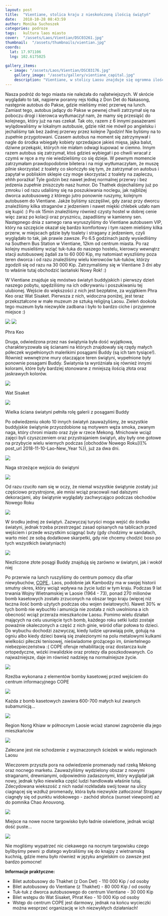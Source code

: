 ```yaml
---
layout: post
title:  "Vientiane, stolica kraju z nieskończoną ilością świątyń"
date:   2018-10-28 08:43:59
author: Monika Suchoszek
categories: podroze
tags:	kultura laos miasto
cover:  "/assets/Laos/Vientian/DSC03261.jpg"
thumbnail:  "/assets/thumbnails/vientian.jpg"
coords:
  lat: 17.971106
  lng: 102.6175025
  
gallery_items:
  - image: "/assets/Laos/Vientian/DSC03176.jpg"
    gallery_image: "/assets/gallery/vientiane_capital.jpg"
    description: "Vientiane, w stolicy Laosu znajduje się ogromna ilość świątyń Buddyjskich."
---
```



Nasza podróż do tego miasta nie należała do najłatwiejszych. W skrócie wyglądało to tak, najpierw poranny rejs łódką z Don Det do 
Nakasong, następnie autobus do Pakse, gdzie mieliśmy mieć przerwę na lunch. Zamiast tego, autobus jadący do Pakse w pewnej
chwili zatrzymał się na poboczu drogi i kierowca wytłumaczył nam, że mamy się przesiąść do kolejnego, który już na nas czekał.
Tak oto, razem z 6 innymi pasażerami wylądowaliśmy w lokalnym autobusie, gdzie nikt nie mówił po angielsku i jechaliśmy tak
bez żadnej przerwy przez kolejne 7godzin! Nie byliśmy na to zupełnie przygotowani. Czasem autobus na moment się zatrzymywał
i nagle do środka wbiegały kobiety sprzedajace jakieś mięsa, jajka balut, dziwne przekąski, których nie miałam odwagi
kupować w ciemno. Innym razem autobus się zatrzymał, ktoś gdzieś wybiegał i po chwili wracał z czymś w ręce a my nie wiedzieliśmy
co się dzieje. W pewnym momencie zatrzymałam prawdopodobnie biletera i na migi wytłumaczyłam, że muszę pilnie skorzystać z toalety co 
skończyło się tym, że zatrzymał on autobus i zapytał w pobliskim sklepie czy moge skorzystać z toalety na zapleczu, ehhh porażka!
Tyle godzin bez nawet jednej normalnej przerwy i bez jedzenia zupełnie zniszczyło nasz humor. 
Do Thathek dojechaliśmy już po zmroku i od razu udaliśmy się na poszukiwania noclegu, jak najbliżej dworca autobusoweg
z którego jutro ponownie ruszymy, kolejnym autobusem do Vientiane. Jakże byliśmy szczęśliwi, gdy zaraz przy dworcu znaleźliśmy 
kilka straganów z jedzeniem i nawet miękki chlebek udało nam się kupić :) Po ok 15min znaleźliśmy również czysty hostel w dobrej
cenie więc zaraz po kolacji oraz prysznicu, zapadliśmy w kamienny sen. Następnego dnia z samego rana wyruszyliśmy do Vientiane autobusem VIP,
który na szczęście okazał się bardzo komfortowy i tym razem mieliśmy kilka przerw, w miejscach gdzie były toalety i stragany
z jedzeniem, czyli wyglądało to tak, jak prawie zawsze. Po 6.5 godzinach jazdy wysiedliśmy na Southern Bus Station w Vientiane, 
12km od centrum miasta. Po raz kolejny musieliśmy wziąć tuk-tuka do naszego hostelu, kierowcy wewnątrz stacji autobusowej
żądali za to 60 000 Kip, my natomiast wyszliśmy poza teren dworca i od razu znaleźliśmy wielu kierowców tuk-tuków, którzy
zgodzili się od razu na 30 000 Kip. Zatrzymaliśmy się w Vientiane 3 dni aby to właśnie tutaj obchodzić laotański Nowy Rok! :)

W Vientiane znajduje się mnóstwo światyń buddyjskich i pierwszy dzień naszego pobytu, spędziliśmy na ich odkrywaniu i poszukiwaniu
tej ulubionej. Wejście do większości z nich jest bezpłatne, za wyjątkiem Phra Keo oraz Wat Sisaket. Pierwsza z nich, widoczna
poniżej, jest teraz przekształcone w małe muzeum ze sztuką religijną Laosu. Zieleń dookoła tego muzeum była niezwykle zadbana 
i było to bardzo ciche i przyjemne miejsce :)
 
<img src="/assets/Laos/Vientian/DSC03165.jpg" />
<img src="/assets/Laos/Vientian/DSC03172.jpg" />
<p class="caption">Phra Keo</p>

Druga, odwiedzona przez nas świątynia była dość wyjątkowa, charakteryzowała się ścianami na których znajdowały się rzędy
małych półeczek wypełnionych maleńkimi posągami Buddy (są ich tam tysiące!). Również wewnętrzne mury otaczające teren 
świątyni, wypełnione były ponownie posagami Buddy. Światynia ta wyróżniała się również innymi kolorami, które były bardziej
stonowane z mniejszą ilością złota oraz jaskrawych kolorów.

<img src="/assets/Laos/Vientian/DSC03187.jpg" />
<p class="caption">Wat Sisaket</p>
<img src="/assets/Laos/Vientian/DSC03182.jpg" />
<p class="caption">Wielka ściana światyni pełniła rolę galerii z posągami Buddy</p>

Po odwiedzeniu około 10 innych światyń zauważyliśmy, że wszystkie buddyjskie świątynie przyozdobione są motywem węża smoka, zwanym naga, który 
chroni miasto oraz żyje w rzece Mekong. Mnichowie wciąż zajęci byli czyszczeniem oraz przystrajaniem świątyń, aby były one gotowe na 
przybycie wielu wiernych podczas [obchodów Nowego Roku]({% post_url  2018-11-10-Lao-New_Year %}), już za dwa dni.

<img src="/assets/Laos/Vientian/DSC03261.jpg" />
<p class="caption">Naga strzeżące wejścia do świątyni</p>
<img src="/assets/Laos/Vientian/DSC03135.jpg" />
<p class="caption">Od razu rzuciło nam się w oczy, że niemal wszystkie świątynie zostały już częściowo przystrojone, ale
mnisi wciąż pracowali nad dalszymi dekoracjami, aby świątynie wyglądały zachwycająco podczas obchodów Nowego Roku</p>
<img src="/assets/Laos/Vientian/DSC03142.jpg" />
<p class="caption">W środku jednej ze świątyń. Zazwyczaj turyści moga wejść do środka światyni, jednak trzeba przestrzegać
zasad opisanych na tablicach przed wejściem i przede wszystkim sciągnąć buty (gdy chodzimy w sandałach, warto mieć ze sobą
dodatkowe skarpetki, gdy nie chcemy chodzić boso po tych wszystkich światyniach) </p>

<img src="/assets/Laos/Vientian/DSC03176.jpg" />
<p class="caption">Niezliczone złote posągi Buddy znajdują się zarówno w światyni, jak i wokół niej</p>

Po przerwie na lunch ruszyliśmy do centrum pomocy dla ofiar niewybuchów, <a href="http://copelaos.org/">COPE </a>. 
Laos, podobnie jak Kambodży ma w swojej historii smutny okres, który wciąż wpływa na życie ludzi w tym kraju. Podczas
9 lat trwania Wojny Wietnamskiej w Laosie (1964 - 73), ponad 270 milionów bomb kasetowych zostało zrzuconych na obszar tego kraju
(więcej niż łaczna ilość bomb użytych podczas obu wojen światowych). Nawet 30% w tych bomb nie wybuchło i amunicja nie została
z nich uwolniona a ich obecność wciąż przeraża mieszkańców Laosu. Pomimo wielu działań mających na celu usunięcie tych bomb,
każdego roku setki ludzi zostaje poważnie okaleczonych a część z nich ginie, wśród ofiar połowa to dzieci. Do wybuchu dochodzi zazwyczaj, kiedy ludzie uprawiają pole, 
gotują na ogniu albo kiedy dzieci bawią się znalezionymi na polu metalowymi kulkami wielkości piłeczki tenisowej,
nieświadome grożącego im, śmiertelnego niebezpieczeństwa :( COPE oferuje rehabilitację oraz dostarcza kule ortopedyczne,
wózki inwalidzkie oraz protezy dla poszkodowanych. Co najważniejsze, daje im również nadzieję na normalniejsze życie.

<img src="/assets/Laos/Vientian/DSC03191.jpg">
<p class="caption">Rzeźba wykonana z elementów bomby kasetowej przed wejściem do centrum informacyjnego COPE </p>
<img src="/assets/Laos/Vientian/DSC03192.jpg">
<p class="caption">Każda z bomb kasetowych zawiera 600-700 małych kul zwanych subamunicją...</p>
<img src="/assets/Laos/Vientian/IMG_20180423_105414542_HDR.jpg">
<p class="caption">Region Nong Khiaw w północnym Laosie wciaż stanowi zagrożenie dla jego mieszkańców </p>
<img src="/assets/Laos/Vientian/IMG_20180423_105431405_HDR.jpg">
<p class="caption">Zalecane jest nie schodzenie z wyznaczonych ścieżek w wielu regionach Laosu</p>

Wieczorem przyszła pora na odwiedzenie promenady nad rzeką Mekong oraz nocnego marketu. Zauważyliśmy wydzielony obszar z 
nowymi straganami, drewnianymi, odpowiednio zadaszonymi, który wyglądał jak nowy, jednak tylko niewielka część ludzi handlowała właśnie tutaj. 
Zdecydowana wiekszość z nich nadal rozkładała swój towar na ulicy ciagnącej się wzdłuż promenady, która była niezwykle
zatłoczona! Stragany ciagnęły się od punktu widokowego - zachód słońca (sunset viewpoint) aż do pomnika Chao Anouvong.

<img src="/assets/Laos/Vientian/IMG_20180412_191904124.jpg" />
<p class="caption">Miejsce na nowe nocne targowisko było ładnie oświetlone, jednak wciąż dość puste...</p>
<img src="/assets/Laos/Vientian/IMG_20180412_191659775.jpg" />
<p class="caption">Nie mogliśmy wypatrzeć nic ciekawego na nocnym targowisku czego bylibyśmy pewni :p dlatego wybraliśmy się 
do knajpy z wietnamską kuchnią, gdzie menu było również w języku angielskim co zawsze jest bardzo pomocne!</p>

__Informacje praktyczne:__

  * Bilet autobusowy do Thakhet (z Don Det) - 110 000 Kip / od osoby
  * Bilet autobusowy do Vientiane (z Thakhet) - 80 000 Kip / od osoby
  * Tuk-tuk z dworca autobusowego do centrum Vientiane - 30 000 Kip
  * Bilet wstępu do Wat Sisaket, Phrat Keo - 10 000 Kip od osoby
  * Wstęp do centrum COPE jest darmowy, jednak na końcu wycieczki można wesprzeć organizację w ich niezwykłych działaniach!
